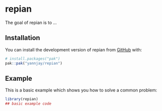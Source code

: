 
# repian

<!-- badges: start -->
<!-- badges: end -->

The goal of repian is to ...

## Installation

You can install the development version of repian from [GitHub](https://github.com/) with:

``` r
# install.packages("pak")
pak::pak("yannjay/repian")
```

## Example

This is a basic example which shows you how to solve a common problem:

``` r
library(repian)
## basic example code
```

